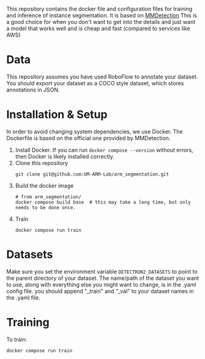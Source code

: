This repository contains the docker file and configuration files for training and inference of instance segmentation.
It is based on [MMDetection](https://mmdetection.readthedocs.io/)
This is a good choice for when you don't want to get into the details and just want a model that works well and is cheap and fast (compared to services like AWS)

# Data

This repository assumes you have used RoboFlow to annotate your dataset.
You should export your dataset as a COCO style dataset, which stores annotations in JSON.

# Installation & Setup

In order to avoid changing system dependencies, we use Docker.
The Dockerfile is based on the official one provided by MMDetection.

1. Install Docker. If you can run `docker compose --version` without errors, then Docker is likely installed correctly.
2. Clone this repository
	```
	git clone git@github.com:UM-ARM-Lab/arm_segmentation.git
	```
3. Build the docker image
	```
    # from arm_segmentation/
    docker compose build base  # this may take a long time, but only needs to be done once.
	```
4. Train
    ```
    docker compose run train
   ```

# Datasets

Make sure you set the environment variable `DETECTRON2_DATASETS` to point to the parent directory of your dataset.
The name/path of the dataset you want to use, along with everything else you might want to change, is in the .yaml config file.
you should append "_train" and "_val" to your dataset names in the .yaml file.

# Training

To train:

```
docker compose run train
```
